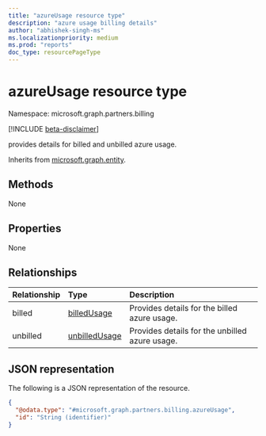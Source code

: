 ```yaml
---
title: "azureUsage resource type"
description: "azure usage billing details"
author: "abhishek-singh-ms"
ms.localizationpriority: medium
ms.prod: "reports"
doc_type: resourcePageType
---
```


# azureUsage resource type

Namespace: microsoft.graph.partners.billing

[!INCLUDE [beta-disclaimer](../../includes/beta-disclaimer.md)]

provides details for billed and unbilled azure usage.


Inherits from [microsoft.graph.entity](../resources/entity.md).

## Methods
None

## Properties
None

## Relationships
|Relationship|Type|Description|
|:---|:---|:---|
|billed|[billedUsage](partners-billing-billedusage.md)|Provides details for the billed azure usage.|
|unbilled|[unbilledUsage](partners-billing-unbilledusage.md)|Provides details for the unbilled azure usage.|

## JSON representation
The following is a JSON representation of the resource.
<!-- {
  "blockType": "resource",
  "keyProperty": "id",
  "@odata.type": "microsoft.graph.partners.billing.azureUsage",
  "baseType": "microsoft.graph.entity",
  "openType": false
}
-->
``` json
{
  "@odata.type": "#microsoft.graph.partners.billing.azureUsage",
  "id": "String (identifier)"
}
```

